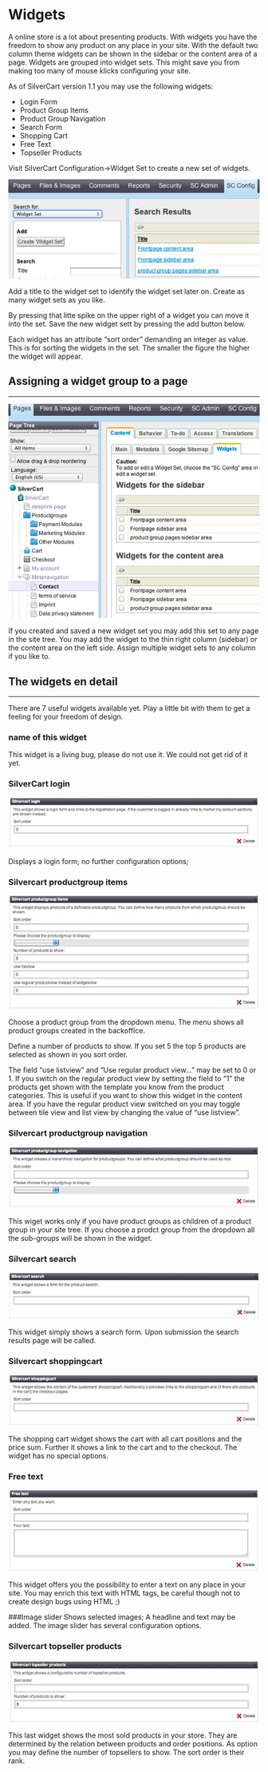 # Widgets

A online store is a lot about presenting products. With widgets you have the freedom to show any product on any place in your site. With the default two column theme widgets can be shown in the sidebar or the content area of a page. Widgets are grouped into widget sets. This might save you from making too many of mouse klicks configuring your site.

As of SilverCart version 1.1 you may use the following widgets:


* Login Form
* Product Group Items
* Product Group Navigation
* Search Form
* Shopping Cart
* Free Text
* Topseller Products


Visit SilverCart Configuration→Widget Set to create a new set of widgets.

![](_images/config-widgetsets_1-2.png)

Add a title to the widget set to identify the widget set later on. Create as many widget sets as you like.

By pressing that litte spike on the upper right of a widget you can move it into the set. Save the new widget sett by pressing the add button below.

Each widget has an attribute “sort order” demanding an integer as value. This is for sorting the widgets in the set. The smaller the figure the higher the widget will appear.
## Assigning a widget group to a page
- - -
![](_images/sitetree-contact-widgets_1-2.png)

If you created and saved a new widget set you may add this set to any page in the site tree. You may add the widget to the thin right column (sidebar) or the content area on the left side. Assign multiple widget sets to any column if you like to.
## The widgets en detail
- - -

There are 7 useful widgets available yet. Play a little bit with them to get a feeling for your freedom of design.
### name of this widget

This widget is a living bug, please do not use it. We could not get rid of it yet.
### SilverCart login

![](_images/widget-silvercart-login_1-2.jpg)

Displays a login form; no further configuration options;
### Silvercart productgroup items

![](_images/widget-product-group-items_1-2.jpg)

Choose a product group from the dropdown menu. The menu shows all product groups created in the backoffice.

Define a number of products to show. If you set 5 the top 5 products are selected as shown in you sort order.

The field “use listview” and “Use regular product view…” may be set to 0 or 1. If you switch on the regular product view by setting the field to “1” the products get shown with the template you know from the product categories. This is useful if you want to show this widget in the content area. If you have the regular product view switched on you may toggle between tile view and list view by changing the value of “use listview”.
### Silvercart productgroup navigation

![](_images/widget-product-group-navigation_1-2.jpg)

This wiget works only if you have product groups as children of a product group in your site tree. If you choose a prodct group from the dropdown all the sub-groups will be shown in the widget.
### Silvercart search

![](_images/widget-silvercart-search_1-2.jpg)

This widget simply shows a search form. Upon submission the search results page will be called.
### Silvercart shoppingcart

![](_images/widget-silvercart-shopping-cart_1-2.jpg)

The shopping cart widget shows the cart with all cart positions and the price sum. Further it shows a link to the cart and to the checkout. The widget has no special options.
### Free text

![](_images/widget-free-text_1-2.jpg)

This widget offers you the possibility to enter a text on any place in your site. You may enrich this text with HTML tags, be careful though not to create design bugs using HTML ;)

###Image slider
Shows selected images; A headline and text may be added. The image slider has several configuration options.

### Silvercart topseller products

![](_images/widget-silvercart-topseller_1-2.jpg)

This last widget shows the most sold products in your store. They are determined by the relation between products and order positions. As option you may define the number of topsellers to show. The sort order is their rank.
